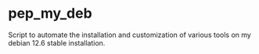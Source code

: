 # pep_my_deb
Script to automate the installation and customization of various tools on my debian 12.6 stable installation.
